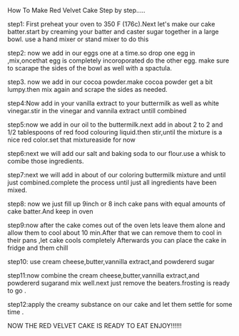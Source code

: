 How To Make Red Velvet Cake Step by step.....



step1: First preheat your oven to 350 F (176c).Next let's make our cake batter.start by creaming your batter and caster sugar together in a large bowl. use a hand mixer or stand mixer to do this

step2: now we add in our eggs one at a time.so  drop one egg in ,mix,oncethat egg is completely incoroporated do the other egg. make sure to scarape the sides of the bowl as well with a spactula.

step3. now we add in our cocoa powder.make cocoa powder get a bit lumpy.then mix again and scrape the sides as needed.

step4:Now add in your vanilla extract to your buttermilk as well as white vinegar.stir in the vinegar and vannila extract untill combined

step5:now we add in our oil to the buttermilk.next  add in about 2 to 2 and 1/2 tablespoons of red food colouring liquid.then stir,until the mixture is a nice red color.set that mixtureaside for now

step6:next we will add our salt and baking soda to our flour.use a whisk to comibe those ingredients.

step7:next we will add in about of our coloring buttermilk mixture and until just combined.complete the process until just 
all ingredients have been mixed.

step8: now we just fill up 9inch or 8 inch cake pans with equal amounts of cake batter.And keep in oven

step9:now  after the cake comes out of the oven lets leave them alone and allow them to cool about 10 min.After that we can remove them to cool in their pans ,let cake cools completely
Afterwards you can place the cake in fridge and them chill

step10: use cream cheese,butter,vannilla extract,and powdererd sugar

step11:now combine the cream cheese,butter,vannilla extract,and powdererd sugarand mix well.next just remove the beaters.frosting is ready to go .

step12:apply the creamy substance on our cake and let them settle for some time .

NOW THE RED VELVET CAKE IS READY TO EAT ENJOY!!!!!!
